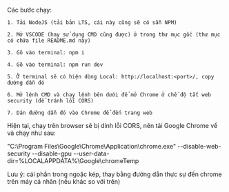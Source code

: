 Các bước chạy:

    1. Tải NodeJS (tải bản LTS, cái này cũng sẽ có sẵn NPM)

    2. Mở VSCODE (hay sử dụng CMD cũng được) ở trong thư mục gốc (thư mục có chứa file README.md này)

    3. Gõ vào terminal: npm i

    4. Gõ vào terminal: npm run dev

    5. Ở terminal sẽ có hiện dòng Local: http://localhost:<port>/, copy đường dẫn đó

    6. Mở lệnh CMD và chạy lệnh bên dưới để mở Chrome ở chế độ tắt web security (để tránh lỗi CORS)

    7. Dán đường dẫn đó vào Chrome để đến trang web

Hiện tại, chạy trên browser sẽ bị dính lỗi CORS, nên tải Google Chrome về và chạy như sau:

"C:\Program Files\Google\Chrome\Application\chrome.exe" --disable-web-security --disable-gpu --user-data-dir=%LOCALAPPDATA%\Google\chromeTemp

Lưu ý: cái phần trong ngoặc kép, thay bằng đường dẫn thực sự đến chrome trên máy cá nhân (nếu khác so với trên)
